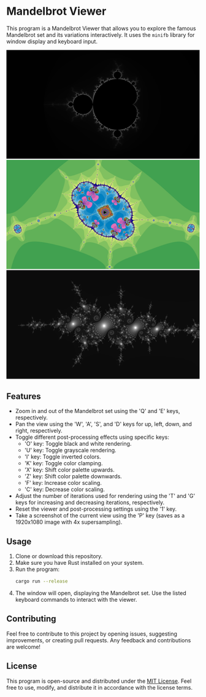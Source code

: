 # Mandelbrot Viewer

This program is a Mandelbrot Viewer that allows you to explore the famous Mandelbrot set and its variations interactively. It uses the `minifb` library for window display and keyboard input.

![render](./screenshots/beedubs.png)
![render](./screenshots/cell.png)
![render](./screenshots/deepsea.png)

## Features

- Zoom in and out of the Mandelbrot set using the 'Q' and 'E' keys, respectively.
- Pan the view using the 'W', 'A', 'S', and 'D' keys for up, left, down, and right, respectively.
- Toggle different post-processing effects using specific keys:
  - 'O' key: Toggle black and white rendering.
  - 'U' key: Toggle grayscale rendering.
  - 'I' key: Toggle inverted colors.
  - 'K' key: Toggle color clamping.
  - 'X' key: Shift color palette upwards.
  - 'Z' key: Shift color palette downwards.
  - 'F' key: Increase color scaling.
  - 'C' key: Decrease color scaling.
- Adjust the number of iterations used for rendering using the 'T' and 'G' keys for increasing and decreasing iterations, respectively.
- Reset the viewer and post-processing settings using the '1' key.
- Take a screenshot of the current view using the 'P' key (saves as a 1920x1080 image with 4x supersampling).

## Usage

1. Clone or download this repository.
2. Make sure you have Rust installed on your system.
3. Run the program:
   ```bash
   cargo run --release
   ```
4. The window will open, displaying the Mandelbrot set. Use the listed keyboard commands to interact with the viewer.

## Contributing

Feel free to contribute to this project by opening issues, suggesting improvements, or creating pull requests. Any feedback and contributions are welcome!

## License

This program is open-source and distributed under the [MIT License](LICENSE). Feel free to use, modify, and distribute it in accordance with the license terms.